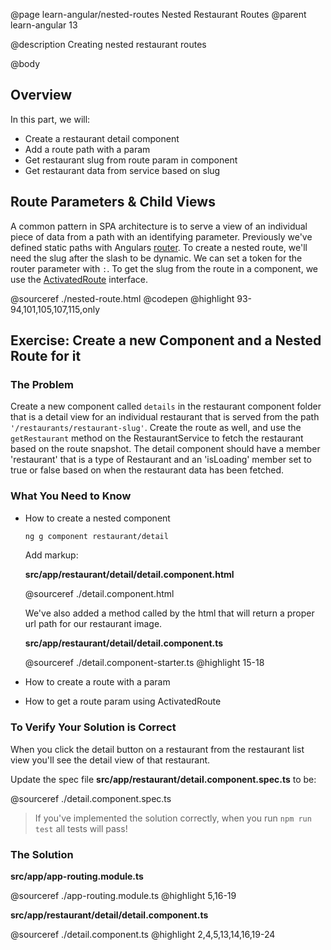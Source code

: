 @page learn-angular/nested-routes Nested Restaurant Routes
@parent learn-angular 13

@description Creating nested restaurant routes

@body

## Overview

In this part, we will:

- Create a restaurant detail component
- Add a route path with a param
- Get restaurant slug from route param in component
- Get restaurant data from service based on slug

## Route Parameters & Child Views

A common pattern in SPA architecture is to serve a view of an individual piece of data from a path with an identifying parameter. Previously we've defined static paths with Angulars <a href="https://angular.io/guide/router" target="_blank">router</a>. To create a nested route, we'll need the slug after the slash to be dynamic. We can set a token for the router parameter with `:`. To get the slug from the route in a component, we use the <a href="https://angular.io/api/router/ActivatedRoute" target="_blank">ActivatedRoute</a> interface.

@sourceref ./nested-route.html
@codepen
@highlight 93-94,101,105,107,115,only

## Exercise: Create a new Component and a Nested Route for it

### The Problem

Create a new component called `details` in the restaurant component folder that is a detail view for an individual restaurant that is served from the path `'/restaurants/restaurant-slug'`. Create the route as well, and use the `getRestaurant` method on the RestaurantService to fetch the restaurant based on the route snapshot. The detail component should have a member 'restaurant' that is a type of Restaurant and an 'isLoading' member set to true or false based on when the restaurant data has been fetched.

### What You Need to Know

- How to create a nested component

  ```bash
  ng g component restaurant/detail
  ```

  Add markup:

  __src/app/restaurant/detail/detail.component.html__

  @sourceref ./detail.component.html

  We've also added a method called by the html that will return a proper url path for our restaurant image.

  __src/app/restaurant/detail/detail.component.ts__

  @sourceref ./detail.component-starter.ts
  @highlight 15-18

- How to create a route with a param
- How to get a route param using ActivatedRoute

### To Verify Your Solution is Correct

When you click the detail button on a restaurant from the restaurant list view you'll see the detail view of that restaurant.

Update the spec file  __src/app/restaurant/detail.component.spec.ts__ to be:

@sourceref ./detail.component.spec.ts

> If you've implemented the solution correctly, when you run `npm run test` all tests will pass!

### The Solution

__src/app/app-routing.module.ts__

@sourceref ./app-routing.module.ts
@highlight 5,16-19

__src/app/restaurant/detail/detail.component.ts__

@sourceref ./detail.component.ts
@highlight 2,4,5,13,14,16,19-24
